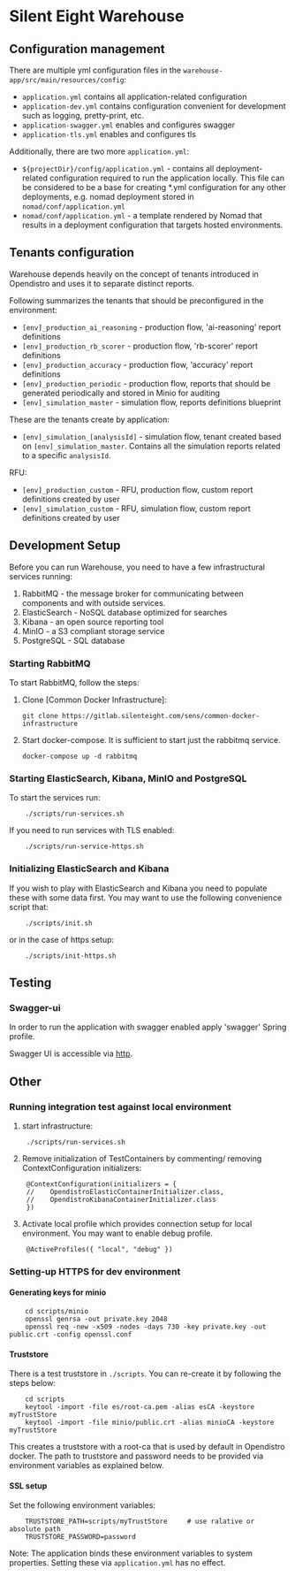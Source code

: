 # Silent Eight Warehouse

## Configuration management

There are multiple yml configuration files in the `warehouse-app/src/main/resources/config`:

- `application.yml` contains all application-related configuration
- `application-dev.yml` contains configuration convenient for development 
such as logging, pretty-print, etc.
- `application-swagger.yml` enables and configures swagger
- `application-tls.yml` enables and configures tls

Additionally, there are two more `application.yml`:
- `${projectDir}/config/application.yml` - contains all deployment-related configuration required 
  to run the application locally. This file can be considered to be a base for creating *.yml configuration
  for any other deployments, e.g. nomad deployment stored in `nomad/conf/application.yml`  
- `nomad/conf/application.yml` - a template rendered by Nomad that results in a deployment
  configuration that targets hosted environments.

## Tenants configuration

Warehouse depends heavily on the concept of tenants introduced in Opendistro and uses it
to separate distinct reports.

Following summarizes the tenants that should be preconfigured in the environment:

- `[env]_production_ai_reasoning` - production flow, 'ai-reasoning' report definitions
- `[env]_production_rb_scorer` - production flow, 'rb-scorer' report definitions
- `[env]_production_accuracy` - production flow, 'accuracy' report definitions
- `[env]_production_periodic` - production flow, reports that should be generated periodically and stored in Minio for auditing 
- `[env]_simulation_master` - simulation flow, reports definitions blueprint

These are the tenants create by application: 
- `[env]_simulation_[analysisId]` - simulation flow, tenant created based on `[env]_simulation_master`.
   Contains all the simulation reports related to a specific `analysisId`.

RFU:
- `[env]_production_custom` - RFU, production flow, custom report definitions created by user
- `[env]_simulation_custom` - RFU, simulation flow, custom report definitions created by user

## Development Setup

Before you can run Warehouse, you need to have a few infrastructural services running:

1. RabbitMQ - the message broker for communicating between components and with outside services.
2. ElasticSearch - NoSQL database optimized for searches
3. Kibana - an open source reporting tool
4. MinIO - a S3 compliant storage service
5. PostgreSQL - SQL database

### Starting RabbitMQ 
To start RabbitMQ, follow the steps:

1. Clone [Common Docker Infrastructure]:

       git clone https://gitlab.silenteight.com/sens/common-docker-infrastructure
       
1. Start docker-compose. It is sufficient to start just the rabbitmq service.
    
       docker-compose up -d rabbitmq

### Starting ElasticSearch, Kibana, MinIO and PostgreSQL
To start the services run:

        ./scripts/run-services.sh
        
If you need to run services with TLS enabled:

        ./scripts/run-service-https.sh

### Initializing ElasticSearch and Kibana
If you wish to play with ElasticSearch and Kibana you need to populate these with some data first.
You may want to use the following convenience script that:

        ./scripts/init.sh

or in the case of https setup:

        ./scripts/init-https.sh

## Testing

### Swagger-ui

In order to run the application with swagger enabled apply 'swagger' Spring profile.

Swagger UI is accessible via [http](http://localhost:24900/rest/warehouse/openapi/swagger-ui/index.html?configUrl=/rest/warehouse/openapi/api-docs/swagger-config).

## Other

### Running integration test against local environment

1. start infrastructure:
    
        ./scripts/run-services.sh
    
2. Remove initialization of TestContainers by commenting/ removing ContextConfiguration initializers:

        @ContextConfiguration(initializers = {
        //    OpendistroElasticContainerInitializer.class,
        //    OpendistroKibanaContainerInitializer.class
        })
        
3. Activate local profile which provides connection setup for local environment.
   You may want to enable debug profile.

        @ActiveProfiles({ "local", "debug" })

### Setting-up HTTPS for dev environment 

#### Generating keys for minio

        cd scripts/minio
        openssl genrsa -out private.key 2048
        openssl req -new -x509 -nodes -days 730 -key private.key -out public.crt -config openssl.conf

#### Truststore
There is a test truststore in `./scripts`. You can re-create it by following the steps below:

        cd scripts
        keytool -import -file es/root-ca.pem -alias esCA -keystore myTrustStore
        keytool -import -file minio/public.crt -alias minioCA -keystore myTrustStore
        
This creates a truststore with a root-ca that is used by default in Opendistro docker.
The path to truststore and password needs to be provided via environment variables as explained below.

#### SSL setup
Set the following environment variables:

        TRUSTSTORE_PATH=scripts/myTrustStore     # use ralative or absolute path
        TRUSTSTORE_PASSWORD=password

Note: The application binds these environment variables to system properties. 
Setting these via `application.yml` has no effect.

